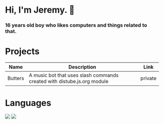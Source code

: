 # Hi, I'm Jeremy. 👋
### 16 years old boy who likes computers and things related to that.

# Projects

| Name | Description | Link |
|--------|-------------|--------|
| Butters | A music bot that uses slash commands created with distube.js.org module | private |

# Languages

![](https://img.shields.io/badge/JavaScript-323330?style=for-the-badge&logo=javascript&logoColor=F7DF1E)
![](https://img.shields.io/badge/Lua-2C2D72?style=for-the-badge&logo=lua&logoColor=white)
